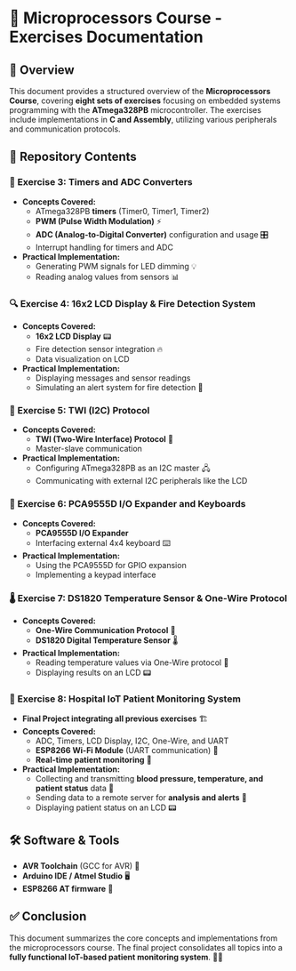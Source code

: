 # 📌 Microprocessors Course - Exercises Documentation

## 📖 Overview
This document provides a structured overview of the **Microprocessors Course**, covering **eight sets of exercises** focusing on embedded systems programming with the **ATmega328PB** microcontroller. The exercises include implementations in **C and Assembly**, utilizing various peripherals and communication protocols.

## 📂 Repository Contents

### 🔧 Exercise 3: Timers and ADC Converters
- **Concepts Covered:**
  - ATmega328PB **timers** (Timer0, Timer1, Timer2)
  - **PWM (Pulse Width Modulation)** ⚡
  - **ADC (Analog-to-Digital Converter)** configuration and usage 🎛️
  - Interrupt handling for timers and ADC
- **Practical Implementation:**
  - Generating PWM signals for LED dimming 💡
  - Reading analog values from sensors 📊

### 🔍 Exercise 4: 16x2 LCD Display & Fire Detection System
- **Concepts Covered:**
  - **16x2 LCD Display** 📟
  - Fire detection sensor integration 🔥
  - Data visualization on LCD
- **Practical Implementation:**
  - Displaying messages and sensor readings
  - Simulating an alert system for fire detection 🚨

### 🔗 Exercise 5: TWI (I2C) Protocol
- **Concepts Covered:**
  - **TWI (Two-Wire Interface) Protocol** 🔄
  - Master-slave communication
- **Practical Implementation:**
  - Configuring ATmega328PB as an I2C master 🖧
  - Communicating with external I2C peripherals like the LCD

### 🎹 Exercise 6: PCA9555D I/O Expander and Keyboards
- **Concepts Covered:**
  - **PCA9555D I/O Expander**
  - Interfacing external 4x4 keyboard ⌨️
- **Practical Implementation:**
  - Using the PCA9555D for GPIO expansion
  - Implementing a keypad interface

### 🌡️ Exercise 7: DS1820 Temperature Sensor & One-Wire Protocol
- **Concepts Covered:**
  - **One-Wire Communication Protocol** 🔗
  - **DS1820 Digital Temperature Sensor** 🌡️
- **Practical Implementation:**
  - Reading temperature values via One-Wire protocol 📡
  - Displaying results on an LCD 📟

### 🏥 Exercise 8: Hospital IoT Patient Monitoring System
- **Final Project integrating all previous exercises** 🏗️
- **Concepts Covered:**
  - ADC, Timers, LCD Display, I2C, One-Wire, and UART
  - **ESP8266 Wi-Fi Module** (UART communication) 📡
  - **Real-time patient monitoring** 🏥
- **Practical Implementation:**
  - Collecting and transmitting **blood pressure, temperature, and patient status** data 🏥
  - Sending data to a remote server for **analysis and alerts** 📡
  - Displaying patient status on an LCD 📟

## 🛠️ Software & Tools
- **AVR Toolchain** (GCC for AVR) 💾
- **Arduino IDE / Atmel Studio** 🖥️
- **ESP8266 AT firmware** 📶


## ✅ Conclusion
This document summarizes the core concepts and implementations from the microprocessors course. The final project consolidates all topics into a **fully functional IoT-based patient monitoring system**. 🏥📡
